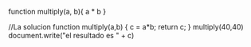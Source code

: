 function multiply(a, b){
    a * b
  }

 //La solucion
 function multiply(a,b)
 {
 	c = a*b;
 	return c;
 }
multiply(40,40)
 document.write("el resultado es " + c)